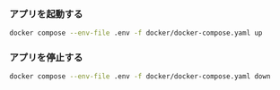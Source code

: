 ### アプリを起動する

```bash
docker compose --env-file .env -f docker/docker-compose.yaml up
```

### アプリを停止する

```bash
docker compose --env-file .env -f docker/docker-compose.yaml down
```
